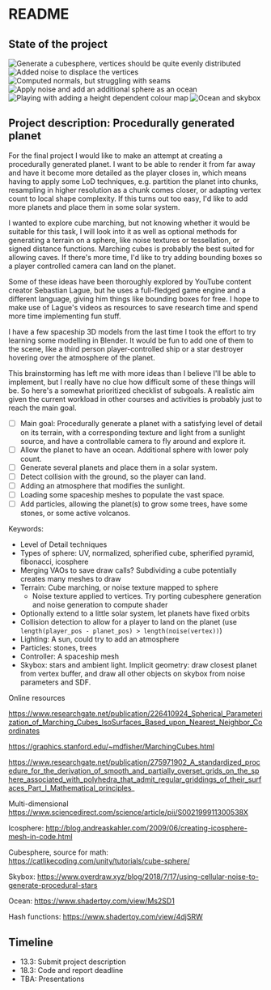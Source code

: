 # README

## State of the project

![Generate a cubesphere, vertices should be quite evenly distributed](report/images/cubesphere-wf.png)
![Added noise to displace the vertices](report/images/cubesphere-w-vertex-noise.png)
![Computed normals, but struggling with seams](report/images/cubesphere-w-noise-normal-seam.png)
![Apply noise and add an additional sphere as an ocean](report/images/red-planet-w-ocean.png)
![Playing with adding a height dependent colour map](report/images/planet-w-cheated-heightmap.png)
![Ocean and skybox](report/images/planet-skybox-ocean.png)

## Project description: Procedurally generated planet

For the final project I would like to make an attempt at creating a procedurally generated planet. I want to be able to render it from far away and have it become more detailed as the player closes in, which means having to apply some LoD techniques, e.g. partition the planet into chunks, resampling in higher resolution as a chunk comes closer, or adapting vertex count to local shape complexity. If this turns out too easy, I'd like to add more planets and place them in some solar system.

I wanted to explore cube marching, but not knowing whether it would be suitable for this task, I will look into it as well as optional methods for generating a terrain on a sphere, like noise textures or tessellation, or signed distance functions. Marching cubes is probably the best suited for allowing caves. If there's more time, I'd like to try adding bounding boxes so a player controlled camera can land on the planet.

Some of these ideas have been thoroughly explored by YouTube content creator Sebastian Lague, but he uses a full-fledged game engine and a different language, giving him things like bounding boxes for free. I hope to make use of Lague's videos as resources to save research time and spend more time implementing fun stuff.

I have a few spaceship 3D models from the last time I took the effort to try learning some modelling in Blender. It would be fun to add one of them to the scene, like a third person player-controlled ship or a star destroyer hovering over the atmosphere of the planet.

This brainstorming has left me with more ideas than I believe I'll be able to implement, but I really have no clue how difficult some of these things will be. So here's a somewhat prioritized checklist of subgoals. A realistic aim given the current workload in other courses and activities is probably just to reach the main goal.

- [ ] Main goal: Procedurally generate a planet with a satisfying level of detail on its terrain, with a corresponding texture and light from a sunlight source, and have a controllable camera to fly around and explore it.
- [ ] Allow the planet to have an ocean. Additional sphere with lower poly count.
- [ ] Generate several planets and place them in a solar system.
- [ ] Detect collision with the ground, so the player can land.
- [ ] Adding an atmosphere that modifies the sunlight.
- [ ] Loading some spaceship meshes to populate the vast space.
- [ ] Add particles, allowing the planet(s) to grow some trees, have some stones, or some active volcanos.

Keywords:
* Level of Detail techniques
* Types of sphere: UV, normalized, spherified cube, spherified pyramid, fibonacci, icosphere
* Merging VAOs to save draw calls? Subdividing a cube potentially creates many meshes to draw
* Terrain: Cube marching, or noise texture mapped to sphere
    * Noise texture applied to vertices. Try porting cubesphere generation and noise generation to compute shader
* Optionally extend to a little solar system, let planets have fixed orbits
* Collision detection to allow for a player to land on the planet (use `length(player_pos - planet_pos) > length(noise(vertex))`)
* Lighting: A sun, could try to add an atmosphere
* Particles: stones, trees
* Controller: A spaceship mesh
* Skybox: stars and ambient light. Implicit geometry: draw closest planet from vertex buffer, and draw all other objects on skybox from noise parameters and SDF.

Online resources

https://www.researchgate.net/publication/226410924_Spherical_Parameterization_of_Marching_Cubes_IsoSurfaces_Based_upon_Nearest_Neighbor_Coordinates

https://graphics.stanford.edu/~mdfisher/MarchingCubes.html

https://www.researchgate.net/publication/275971902_A_standardized_procedure_for_the_derivation_of_smooth_and_partially_overset_grids_on_the_sphere_associated_with_polyhedra_that_admit_regular_griddings_of_their_surfaces_Part_I_Mathematical_principles_

Multi-dimensional https://www.sciencedirect.com/science/article/pii/S002199911300538X


Icosphere: http://blog.andreaskahler.com/2009/06/creating-icosphere-mesh-in-code.html

Cubesphere, source for math: https://catlikecoding.com/unity/tutorials/cube-sphere/

Skybox: https://www.overdraw.xyz/blog/2018/7/17/using-cellular-noise-to-generate-procedural-stars

Ocean: https://www.shadertoy.com/view/Ms2SD1

Hash functions: https://www.shadertoy.com/view/4djSRW



## Timeline

* 13.3: Submit project description
* 18.3: Code and report deadline
* TBA: Presentations
